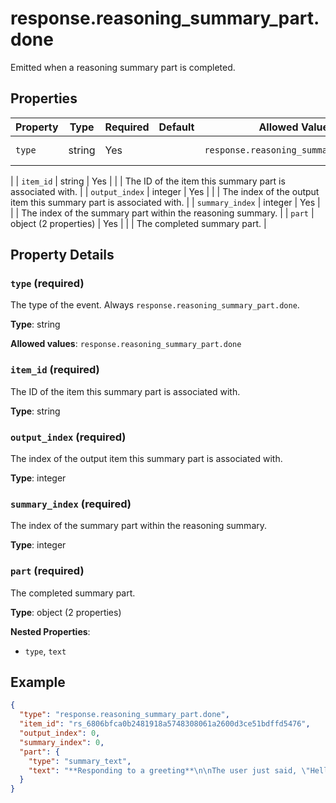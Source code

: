 # response.reasoning_summary_part.done

Emitted when a reasoning summary part is completed.

## Properties

| Property | Type | Required | Default | Allowed Values | Description |
| -------- | ---- | -------- | ------- | -------------- | ----------- |
| `type` | string | Yes |  | `response.reasoning_summary_part.done` | The type of the event. Always `response.reasoning_summary_part.done`.
 |
| `item_id` | string | Yes |  |  | The ID of the item this summary part is associated with.
 |
| `output_index` | integer | Yes |  |  | The index of the output item this summary part is associated with.
 |
| `summary_index` | integer | Yes |  |  | The index of the summary part within the reasoning summary.
 |
| `part` | object (2 properties) | Yes |  |  | The completed summary part.
 |

## Property Details

### `type` (required)

The type of the event. Always `response.reasoning_summary_part.done`.


**Type**: string

**Allowed values**: `response.reasoning_summary_part.done`

### `item_id` (required)

The ID of the item this summary part is associated with.


**Type**: string

### `output_index` (required)

The index of the output item this summary part is associated with.


**Type**: integer

### `summary_index` (required)

The index of the summary part within the reasoning summary.


**Type**: integer

### `part` (required)

The completed summary part.


**Type**: object (2 properties)

**Nested Properties**:

* `type`, `text`

## Example

```json
{
  "type": "response.reasoning_summary_part.done",
  "item_id": "rs_6806bfca0b2481918a5748308061a2600d3ce51bdffd5476",
  "output_index": 0,
  "summary_index": 0,
  "part": {
    "type": "summary_text",
    "text": "**Responding to a greeting**\n\nThe user just said, \"Hello!\" So, it seems I need to engage. I'll greet them back and offer help since they're looking to chat. I could say something like, \"Hello! How can I assist you today?\" That feels friendly and open. They didn't ask a specific question, so this approach will work well for starting a conversation. Let's see where it goes from there!"
  }
}

```

